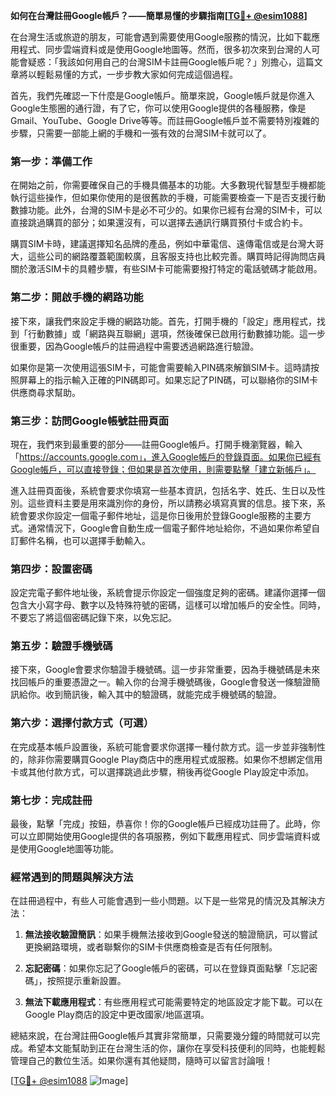 **如何在台灣註冊Google帳戶？——簡單易懂的步驟指南[[TG💪+ @esim1088](https://t.me/s/esim1088)]**

在台灣生活或旅遊的朋友，可能會遇到需要使用Google服務的情況，比如下載應用程式、同步雲端資料或是使用Google地圖等。然而，很多初次來到台灣的人可能會疑惑：「我該如何用自己的台灣SIM卡註冊Google帳戶呢？」別擔心，這篇文章將以輕鬆易懂的方式，一步步教大家如何完成這個過程。

首先，我們先確認一下什麼是Google帳戶。簡單來說，Google帳戶就是你進入Google生態圈的通行證，有了它，你可以使用Google提供的各種服務，像是Gmail、YouTube、Google Drive等等。而註冊Google帳戶並不需要特別複雜的步驟，只需要一部能上網的手機和一張有效的台灣SIM卡就可以了。

### 第一步：準備工作

在開始之前，你需要確保自己的手機具備基本的功能。大多數現代智慧型手機都能執行這些操作，但如果你使用的是很舊款的手機，可能需要檢查一下是否支援行動數據功能。此外，台灣的SIM卡是必不可少的。如果你已經有台灣的SIM卡，可以直接跳過購買的部分；如果還沒有，可以選擇去通訊行購買預付卡或合約卡。

購買SIM卡時，建議選擇知名品牌的產品，例如中華電信、遠傳電信或是台灣大哥大，這些公司的網路覆蓋範圍較廣，且客服支持也比較完善。購買時記得詢問店員關於激活SIM卡的具體步驟，有些SIM卡可能需要撥打特定的電話號碼才能啟用。

### 第二步：開啟手機的網路功能

接下來，讓我們來設定手機的網路功能。首先，打開手機的「設定」應用程式，找到「行動數據」或「網路與互聯網」選項，然後確保已啟用行動數據功能。這一步很重要，因為Google帳戶的註冊過程中需要透過網路進行驗證。

如果你是第一次使用這張SIM卡，可能會需要輸入PIN碼來解鎖SIM卡。這時請按照屏幕上的指示輸入正確的PIN碼即可。如果忘記了PIN碼，可以聯絡你的SIM卡供應商尋求幫助。

### 第三步：訪問Google帳號註冊頁面

現在，我們來到最重要的部分——註冊Google帳戶。打開手機瀏覽器，輸入「https://accounts.google.com」，進入Google帳戶的登錄頁面。如果你已經有Google帳戶，可以直接登錄；但如果是首次使用，則需要點擊「建立新帳戶」。

進入註冊頁面後，系統會要求你填寫一些基本資訊，包括名字、姓氏、生日以及性別。這些資料主要是用來識別你的身份，所以請務必填寫真實的信息。接下來，系統會要求你設定一個電子郵件地址，這是你日後用於登錄Google服務的主要方式。通常情況下，Google會自動生成一個電子郵件地址給你，不過如果你希望自訂郵件名稱，也可以選擇手動輸入。

### 第四步：設置密碼

設定完電子郵件地址後，系統會提示你設定一個強度足夠的密碼。建議你選擇一個包含大小寫字母、數字以及特殊符號的密碼，這樣可以增加帳戶的安全性。同時，不要忘了將這個密碼記錄下來，以免忘記。

### 第五步：驗證手機號碼

接下來，Google會要求你驗證手機號碼。這一步非常重要，因為手機號碼是未來找回帳戶的重要憑證之一。輸入你的台灣手機號碼後，Google會發送一條驗證簡訊給你。收到簡訊後，輸入其中的驗證碼，就能完成手機號碼的驗證。

### 第六步：選擇付款方式（可選）

在完成基本帳戶設置後，系統可能會要求你選擇一種付款方式。這一步並非強制性的，除非你需要購買Google Play商店中的應用程式或服務。如果你不想綁定信用卡或其他付款方式，可以選擇跳過此步驟，稍後再從Google Play設定中添加。

### 第七步：完成註冊

最後，點擊「完成」按鈕，恭喜你！你的Google帳戶已經成功註冊了。此時，你可以立即開始使用Google提供的各項服務，例如下載應用程式、同步雲端資料或是使用Google地圖等功能。

### 經常遇到的問題與解決方法

在註冊過程中，有些人可能會遇到一些小問題。以下是一些常見的情況及其解決方法：

1. **無法接收驗證簡訊**：如果手機無法接收到Google發送的驗證簡訊，可以嘗試更換網路環境，或者聯繫你的SIM卡供應商檢查是否有任何限制。
   
2. **忘記密碼**：如果你忘記了Google帳戶的密碼，可以在登錄頁面點擊「忘記密碼」，按照提示重新設置。

3. **無法下載應用程式**：有些應用程式可能需要特定的地區設定才能下載。可以在Google Play商店的設定中更改國家/地區選項。

總結來說，在台灣註冊Google帳戶其實非常簡單，只需要幾分鐘的時間就可以完成。希望本文能幫助到正在台灣生活的你，讓你在享受科技便利的同時，也能輕鬆管理自己的數位生活。如果你還有其他疑問，隨時可以留言討論哦！

[[TG💪+ @esim1088](https://t.me/s/esim1088) ![Image](https://i.postimg.cc/4NQfJmqS/Snipaste-2025-05-13-00-14-12.png)]